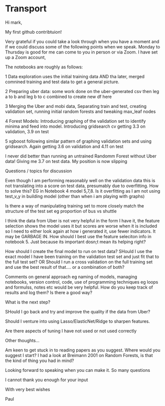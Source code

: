 # Transport

Hi mark,

My first github contribtuion!

Very grateful if you could take a look through when you have a moment and if we could discuss some of the following points when we speak.  Monday to Thursday is good for me can come to you in person or via Zoom. I have set up a Zoom account,

The notebooks are roughly as follows:

  1 Data exploration uses the initial training data AND tha later, merged comnined training and test data to get a general picture.
  
  2 Preparing uber data: some work done on the uber-generated csv then leg a to b and leg b to c combined to create new df here
  
  3 Merging the Uber and mobi data, Separating train and test, creating validation set, running initial random forests and tweaking max_leaf nodes
  
  4 Forest Models: Introducing graphing of the validation set to identify minima and feed into model. Introducing gridsearch cv getting 3.3 on validation, 3.9 on test
  
  5 xgboost following similar pattern of graphing validation sets and using gridsearch. Again getting 3.6 on validation and 4.11 on test
  
I never did better than running an untrained Randomm Forest without Uber data! Giving me 3.7 on test data. My position is now slipping
  
  Questions / topics for discussion
  
Even though I am performing reasonably well on the validation data this is not translating into a score on test data, presumably due to overfitting. How to solve this? EG in Notebook 4 model 5,7,8. Is it overfitting as I am not using test_v_y in building model (other than when i am playing with graphs)

    
Is there a way of manipulating training set to more closely match the structure of the test set eg proportion of bus vs shuttle
    
I think the data from Uber is not very helpful in the form I have it, the feature selection shows the model uses it but scores are worse when it is included so I need to either look again at how i generated it, use fewer indicators. It may be GARBAGE IN. How should I best use the feature seleciton info in notebook 5. Just because its important dosn;t mean its helping right?
   
How should I create the final model to run on test data? SHould I use the exact model I have been training on the validation test set and just fit that to the full test set? OR Should I run a cross validation on the full training set and use the best result of that.... or a combination of both?

Comments on general approach eg naming of models, managing notebooks, version control, code, use of programming techniques eg loops and formulss, notes etc would be very helpful. How do you keep track of results and log them? Is there a good way?

What is the next step?

SHould I go back and try and improve the quality if the data from Uber?

Should I venture into using Lasso/ElasticNet/Ridge to sharpen features.

Are there aspects of tuning I have not used or not used correctly


Other thoughts...

Am keen to get stuck in to reading papers as you suggest. Where would you suggest I start? I had a look at Breimann 2001 on Random Forests, is that the kind of thing you had in mind?

Looking forward to speaking when you can make it. So many questions

I cannot thank you enough for your input

With very best wishes

Paul
